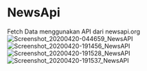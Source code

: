 # NewsApi
Fetch Data menggunakan API dari newsapi.org
![Screenshot_20200420-044659_NewsAPI](https://user-images.githubusercontent.com/12223570/79751772-588b7680-833d-11ea-9ca6-025c257117ce.jpg)
![Screenshot_20200420-191456_NewsAPI](https://user-images.githubusercontent.com/12223570/79751778-5aedd080-833d-11ea-8391-22c0e9b85791.jpg)
![Screenshot_20200420-191528_NewsAPI](https://user-images.githubusercontent.com/12223570/79751784-5cb79400-833d-11ea-9ecf-e406a782983d.jpg)
![Screenshot_20200420-191537_NewsAPI](https://user-images.githubusercontent.com/12223570/79751789-5de8c100-833d-11ea-852d-6eb1cb3ce37b.jpg)
